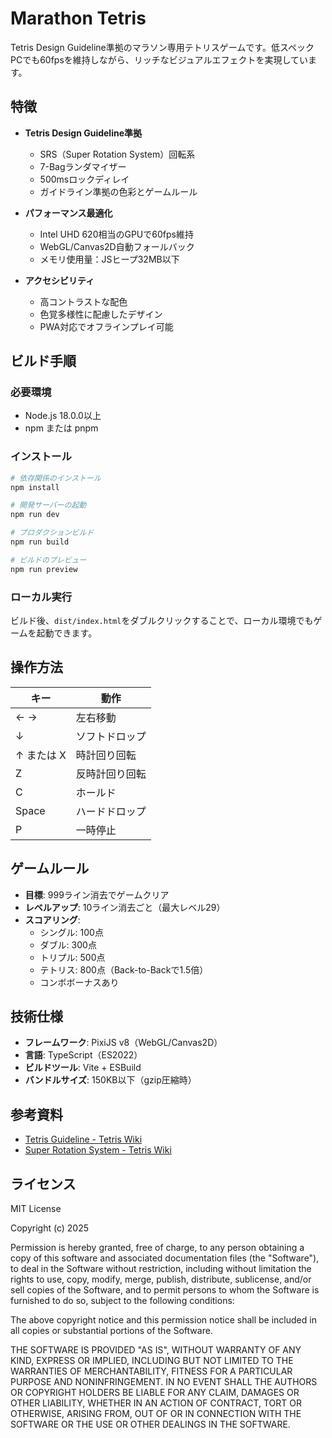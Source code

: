 # Marathon Tetris

Tetris Design Guideline準拠のマラソン専用テトリスゲームです。低スペックPCでも60fpsを維持しながら、リッチなビジュアルエフェクトを実現しています。

## 特徴

- **Tetris Design Guideline準拠**
  - SRS（Super Rotation System）回転系
  - 7-Bagランダマイザー
  - 500msロックディレイ
  - ガイドライン準拠の色彩とゲームルール

- **パフォーマンス最適化**
  - Intel UHD 620相当のGPUで60fps維持
  - WebGL/Canvas2D自動フォールバック
  - メモリ使用量：JSヒープ32MB以下

- **アクセシビリティ**
  - 高コントラストな配色
  - 色覚多様性に配慮したデザイン
  - PWA対応でオフラインプレイ可能

## ビルド手順

### 必要環境
- Node.js 18.0.0以上
- npm または pnpm

### インストール
```bash
# 依存関係のインストール
npm install

# 開発サーバーの起動
npm run dev

# プロダクションビルド
npm run build

# ビルドのプレビュー
npm run preview
```

### ローカル実行
ビルド後、`dist/index.html`をダブルクリックすることで、ローカル環境でもゲームを起動できます。

## 操作方法

| キー | 動作 |
|------|------|
| ← → | 左右移動 |
| ↓ | ソフトドロップ |
| ↑ または X | 時計回り回転 |
| Z | 反時計回り回転 |
| C | ホールド |
| Space | ハードドロップ |
| P | 一時停止 |

## ゲームルール

- **目標**: 999ライン消去でゲームクリア
- **レベルアップ**: 10ライン消去ごと（最大レベル29）
- **スコアリング**:
  - シングル: 100点
  - ダブル: 300点
  - トリプル: 500点
  - テトリス: 800点（Back-to-Backで1.5倍）
  - コンボボーナスあり

## 技術仕様

- **フレームワーク**: PixiJS v8（WebGL/Canvas2D）
- **言語**: TypeScript（ES2022）
- **ビルドツール**: Vite + ESBuild
- **バンドルサイズ**: 150KB以下（gzip圧縮時）

## 参考資料

- [Tetris Guideline - Tetris Wiki](https://tetris.wiki/Tetris_Guideline)
- [Super Rotation System - Tetris Wiki](https://tetris.wiki/Super_Rotation_System)

## ライセンス

MIT License

Copyright (c) 2025

Permission is hereby granted, free of charge, to any person obtaining a copy
of this software and associated documentation files (the "Software"), to deal
in the Software without restriction, including without limitation the rights
to use, copy, modify, merge, publish, distribute, sublicense, and/or sell
copies of the Software, and to permit persons to whom the Software is
furnished to do so, subject to the following conditions:

The above copyright notice and this permission notice shall be included in all
copies or substantial portions of the Software.

THE SOFTWARE IS PROVIDED "AS IS", WITHOUT WARRANTY OF ANY KIND, EXPRESS OR
IMPLIED, INCLUDING BUT NOT LIMITED TO THE WARRANTIES OF MERCHANTABILITY,
FITNESS FOR A PARTICULAR PURPOSE AND NONINFRINGEMENT. IN NO EVENT SHALL THE
AUTHORS OR COPYRIGHT HOLDERS BE LIABLE FOR ANY CLAIM, DAMAGES OR OTHER
LIABILITY, WHETHER IN AN ACTION OF CONTRACT, TORT OR OTHERWISE, ARISING FROM,
OUT OF OR IN CONNECTION WITH THE SOFTWARE OR THE USE OR OTHER DEALINGS IN THE
SOFTWARE.
